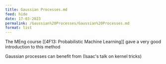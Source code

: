 ```yaml
---
title: Gaussian Processes.md
feed: hide
date: 17-03-2023
permalink: /Gaussian%20Processes/Gaussian%20Processes.md
format: list
---
```



The MEng course [[4F13: Probabilistic Machine Learning]] gave a very good introduction to this method

Gaussian processes can benefit from (Isaac's talk on kernel tricks)